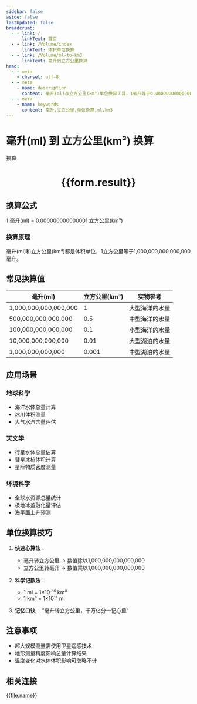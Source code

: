 ```yaml
---
sidebar: false
aside: false
lastUpdated: false
breadcrumb:
  - - link: /
      linkText: 首页
  - - link: /Volume/index
      linkText: 体积单位换算
  - - link: /Volume/ml-to-km3
      linkText: 毫升到立方公里换算
head:
  - - meta
    - charset: utf-8
  - - meta
    - name: description
      content: 毫升(ml)与立方公里(km³)单位换算工具，1毫升等于0.000000000000001立方公里。
  - - meta
    - name: keywords
      content: 毫升,立方公里,单位换算,ml,km3
---
```


# 毫升(ml) 到 立方公里(km³) 换算

<script setup>
import { onMounted, reactive, inject ,ref  } from 'vue'
import { NButton,NForm ,NFormItem,NInput,NInputNumber,NSelect,NCard,useMessage ,NGrid ,NGi } from 'naive-ui'
import { defineClientComponent } from 'vitepress'
import { Volume } from '../files';

const convert = inject('convert')
const formRef = ref(null);
const rules = {
  number:{
    required: true,
    type: 'number',
    trigger: "blur"
  }
}
const form = reactive({
  number:null,
  result:'',
  title:'毫升(ml)到立方公里(km³)换算'
})

const convertHandler = (e) => {
  e.preventDefault();
  formRef.value?.validate((errors)=>{
    if (!errors) {
      form.result = `${form.number} ml = ${convert(form.number).from('ml').to('km3')} km³`
    }
  })
}
</script>

<n-form size="large" :model="form" ref='formRef' :rules="rules">
  <n-form-item label="数值" path="number">
    <n-input-number size="large" style="width:100%" :min="0" v-model:value="form.number" placeholder="请输入毫升数值" />
  </n-form-item>
  <n-form-item>
    <n-button type="info" style="width:100%" @click="convertHandler">换算</n-button>
  </n-form-item>
</n-form>
<n-card embedded :bordered="false" hoverable>
  <div style="text-align:center">
    <h1>{{form.result}}</h1>
  </div>
</n-card>

## 换算公式
1 毫升(ml) = 0.000000000000001 立方公里(km³)

### 换算原理
毫升(ml)和立方公里(km³)都是体积单位，1立方公里等于1,000,000,000,000,000毫升。

## 常见换算值
| 毫升(ml) | 立方公里(km³) | 实物参考                 |
|---------|--------------|--------------------------|
| 1,000,000,000,000,000 | 1       | 大型海洋的水量            |
| 500,000,000,000,000  | 0.5     | 中型海洋的水量            |
| 100,000,000,000,000  | 0.1     | 小型海洋的水量            |
| 10,000,000,000,000   | 0.01    | 大型湖泊的水量            |
| 1,000,000,000,000    | 0.001   | 中型湖泊的水量            |

## 应用场景
### 地球科学
- 海洋水体总量计算
- 冰川体积测量
- 大气水汽含量评估

### 天文学
- 行星水体总量估算
- 彗星冰核体积计算
- 星际物质密度测量

### 环境科学
- 全球水资源总量统计
- 极地冰盖融化量评估
- 海平面上升预测

## 单位换算技巧
1. **快速心算法**：
   - 毫升转立方公里 → 数值除以1,000,000,000,000,000
   - 立方公里转毫升 → 数值乘以1,000,000,000,000,000

2. **科学记数法**：
   - 1 ml = 1×10⁻¹⁵ km³
   - 1 km³ = 1×10¹⁵ ml

3. **记忆口诀**：
   "毫升转立方公里，千万亿分一记心里"

## 注意事项
- 超大规模测量需使用卫星遥感技术
- 地形测量精度影响总量计算结果
- 温度变化对水体体积影响可忽略不计

## 相关连接
<n-grid x-gap="12" :cols="2">
  <n-gi v-for="(file, index) in Volume" :key="index">
    <n-button
      text
      tag="a"
      :href="file.path"
      type="info"
    >
      {{file.name}}
    </n-button>
  </n-gi>
</n-grid>